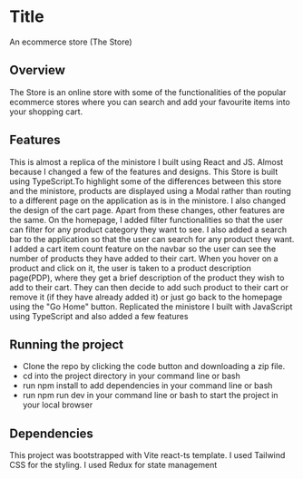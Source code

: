 # Title
An ecommerce store (The Store)

## Overview
The Store is an online store with some of the functionalities of the popular ecommerce stores where you can search and add your favourite items into your shopping cart.

## Features 
This is almost a replica of the ministore I built using React and JS. Almost because I changed a few of the features and designs. This Store is built using TypeScript.To highlight some of the differences between this store and the ministore, products are displayed using a Modal rather than routing to a different page on the application as is in the ministore. I also changed the design of the cart page. Apart from these changes, other features are the same. On the homepage, I added filter functionalities so that the user can filter for any product category they want to see. I also added a search bar to the application so that the user can search for any product they want. I added a cart item count feature on the navbar so the user can see the number of products they have added to their cart. When you hover on a product and click on it, the user is taken to a product description page(PDP), where they get a brief description of the product they wish to add to their cart. They can then decide to add such product to their cart or remove it (if they have already added it) or just go back to the homepage using the "Go Home" button.
Replicated the ministore I built with JavaScript using TypeScript and also added a few features

## Running the project

- Clone the repo by clicking the code button and downloading a zip file. 
- cd into the project directory in your command line or bash
- run npm install to add dependencies in your command line or bash
- run npm run dev in your command line or bash to start the project in your local browser

## Dependencies

This project was bootstrapped with Vite react-ts template. I used Tailwind CSS for the styling. I used Redux for state management
